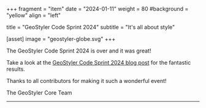 +++
fragment = "item"
date = "2024-01-11"
weight = 80
#background = "yellow"
align = "left"

title = "GeoStyler Code Sprint 2024"
subtitle = "It's all about style"

[asset]
    image = "geostyler-globe.svg"
+++

The GeoStyler Code Sprint 2024 is over and it was great!

Take a look at the [GeoStyler Code Sprint 2024 blog post](/codesprint-2024) for
the fantastic results.

Thanks to all contributors for making it such a wonderful event!

The GeoStyler Core Team

---
